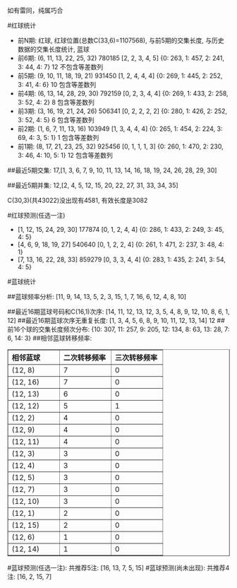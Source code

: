 <!-- 
.. title: 双色球2010039期(2010-04-08)数据分析报告
.. slug: slott-2010039-2010-04-08-report
.. date: 2010-04-09 08:00:00 UTC+08:00
.. tags: Lottery
.. link: 
.. description: 
.. type: text
-->

如有雷同，纯属巧合

<!-- TEASER_END-->

#红球统计

- 前N期: 红球, 红球位置(总数C(33,6)=1107568), 与前5期的交集长度, 与历史数据的交集长度统计, 蓝球
- 前6期: (6, 11, 13, 22, 25, 32) 780185 [2, 2, 3, 4, 5] {0: 263, 1: 457, 2: 241, 3: 44, 4: 7} 12 不包含等差数列
- 前5期: (9, 10, 11, 18, 19, 21) 931450 [1, 2, 4, 4, 4] {0: 269, 1: 445, 2: 252, 3: 41, 4: 6} 10 包含等差数列
- 前4期: (6, 13, 14, 28, 29, 30) 792159 [0, 2, 3, 4, 4] {0: 269, 1: 433, 2: 258, 3: 52, 4: 2} 8 包含等差数列
- 前3期: (3, 16, 19, 21, 24, 26) 506341 [0, 2, 2, 2, 2] {0: 280, 1: 426, 2: 252, 3: 52, 4: 5} 6 包含等差数列
- 前2期: (1, 6, 7, 11, 13, 16) 103949 [1, 3, 4, 4, 4] {0: 265, 1: 454, 2: 224, 3: 69, 4: 3, 5: 1} 1 包含等差数列
- 前1期: (8, 17, 21, 23, 25, 32) 925456 [0, 1, 1, 1, 3] {0: 260, 1: 470, 2: 230, 3: 46, 4: 10, 5: 1} 12 包含等差数列

##最近5期交集:
17,[1, 3, 6, 7, 9, 10, 11, 13, 14, 16, 18, 19, 24, 26, 28, 29, 30]

##最近5期并集:
12,[2, 4, 5, 12, 15, 20, 22, 27, 31, 33, 34, 35]

C(30,3)(共43022)没出现有4581, 
有效长度是3082

#红球预测(任选一注)

- [1, 12, 15, 24, 29, 30] 177874 [0, 1, 2, 4, 4] {0: 286, 1: 433, 2: 249, 3: 45, 4: 5}
- [4, 6, 9, 18, 19, 27] 540640 [0, 1, 2, 2, 4] {0: 261, 1: 471, 2: 237, 3: 48, 4: 1}
- [7, 13, 16, 22, 28, 33] 859279 [0, 3, 3, 4, 4] {0: 283, 1: 435, 2: 241, 3: 54, 4: 5}

#蓝球统计

##蓝球频率分析:
[11, 9, 14, 13, 5, 2, 3, 15, 1, 7, 16, 6, 12, 4, 8, 10]

##最近16期蓝球号码和C(16,1)次序:
[14, 11, 12, 13, 12, 3, 5, 4, 8, 9, 12, 10, 8, 6, 1, 12]
##最近16期蓝球次序无重复长度:
[1, 3, 4, 5, 6, 8, 9, 10, 11, 12, 13, 14] 12
##前16个球的交集长度频次分布:
{10: 307, 11: 257, 9: 205, 12: 134, 8: 63, 13: 28, 7: 6, 14: 3}
##相邻蓝球转移频率:
<table border="1" class="table table-striped dataframe">
  <thead>
    <tr style="text-align: left;">
      <th style="min-width: 100px;">相邻蓝球</th>
      <th style="min-width: 100px;">二次转移频率</th>
      <th style="min-width: 100px;">三次转移频率</th>
    </tr>
  </thead>
  <tbody>
    <tr>
      <td>  (12, 8)</td>
      <td> 7</td>
      <td> 0</td>
    </tr>
    <tr>
      <td> (12, 16)</td>
      <td> 7</td>
      <td> 0</td>
    </tr>
    <tr>
      <td> (12, 13)</td>
      <td> 6</td>
      <td> 0</td>
    </tr>
    <tr>
      <td> (12, 12)</td>
      <td> 5</td>
      <td> 1</td>
    </tr>
    <tr>
      <td>  (12, 2)</td>
      <td> 4</td>
      <td> 0</td>
    </tr>
    <tr>
      <td>  (12, 9)</td>
      <td> 4</td>
      <td> 0</td>
    </tr>
    <tr>
      <td> (12, 11)</td>
      <td> 4</td>
      <td> 0</td>
    </tr>
    <tr>
      <td>  (12, 3)</td>
      <td> 3</td>
      <td> 0</td>
    </tr>
    <tr>
      <td>  (12, 4)</td>
      <td> 3</td>
      <td> 0</td>
    </tr>
    <tr>
      <td>  (12, 5)</td>
      <td> 3</td>
      <td> 0</td>
    </tr>
    <tr>
      <td>  (12, 7)</td>
      <td> 3</td>
      <td> 0</td>
    </tr>
    <tr>
      <td> (12, 10)</td>
      <td> 3</td>
      <td> 0</td>
    </tr>
    <tr>
      <td>  (12, 1)</td>
      <td> 2</td>
      <td> 0</td>
    </tr>
    <tr>
      <td> (12, 15)</td>
      <td> 2</td>
      <td> 0</td>
    </tr>
    <tr>
      <td>  (12, 6)</td>
      <td> 1</td>
      <td> 0</td>
    </tr>
    <tr>
      <td> (12, 14)</td>
      <td> 1</td>
      <td> 0</td>
    </tr>
  </tbody>
</table>
#蓝球预测(任选一注):
共推荐5注: [16, 13, 7, 5, 15]
#蓝球预测(尚未出现):
共推荐4注: [16, 2, 15, 7]

